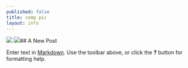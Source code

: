 ```yaml
---
published: false
title: comp pic
layout: info
---
```


![]({{site.baseurl}}/media/Screen%20shot%202013-08-28%20at%2011.44.42.png)
![](/media/spacecomp.jpg)## A New Post

Enter text in [Markdown](http://daringfireball.net/projects/markdown/). Use the toolbar above, or click the **?** button for formatting help.